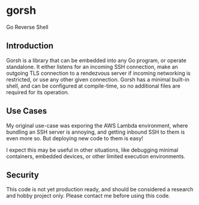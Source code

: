 # gorsh
Go Reverse Shell

## Introduction 

Gorsh is a library that can be embedded into any Go program, or operate standalone.  It either listens for an incoming SSH connection, make an outgoing TLS connection to a rendezvous server if incoming networking is restricted, or use any other given connection. Gorsh has a minimal built-in shell, and can be configured at compile-time, so no additional files are required for its operation.

## Use Cases

My original use-case was exporing the AWS Lambda environment, where bundling an SSH server is annoying, and getting inbound SSH to them is even more so. But deploying new code to them is easy!

I expect this may be useful in other situations, like debugging minimal containers, embedded devices, or other limited execution environments. 

## Security

This code is not yet production ready, and should be considered a research and hobby project only.  Please contact me before using this code.
